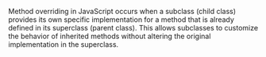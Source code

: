 Method overriding in JavaScript occurs when a subclass (child class) provides its own specific implementation for a method that is already defined in its superclass (parent class). This allows subclasses to customize the behavior of inherited methods without altering the original implementation in the superclass.
